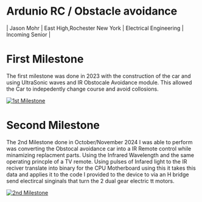 
# Ardunio RC / Obstacle avoidance 

| Jason Mohr | East High,Rochester New York | Electrical Engineering | Incoming Senior |

 # First Milestone

  
The first milestone was done in 2023 with the construction of the car and using UltraSonic waves and IR Obstocale Avoidance module. This allowed the Car to indepedently change course and avoid collosions.

[![1st Milestone](https://img.youtube.com/vi/GmOdrWnKn7I?si=4XiB-Z9GkZ__zgnq/0.jpg)](https://www.youtube.com/watch?v=s_3hY4ITGJA&t=3s)



# Second Milestone

The 2nd Milestone done in October/November 2024 I was able to perform was converting the Obstocal avoidance car into a IR Remote control while minamizing replacment parts.
Using the Infrared Wavelength and the same operating princple of a TV remote. Using pulses of Infared light to the IR reciver translate into binary for the CPU Motherboard using this it takes this data and applies it to the code I provided to the device to via an H bridge send electircal singinals that turn the 2 dual gear electric tt motors.



[![2nd Milestone](https://img.youtube.com/vi/GmOdrWnKn7I?si=4XiB-Z9GkZ__zgnq/0.jpg)](https://www.youtube.com/watch?v=GmOdrWnKn7I?si=4XiB-Z9GkZ__zgnq)
